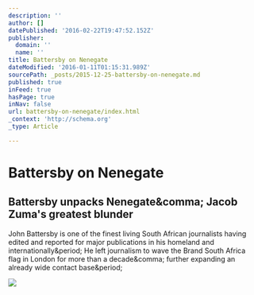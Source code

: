 ```yaml
---
description: ''
author: []
datePublished: '2016-02-22T19:47:52.152Z'
publisher:
  domain: ''
  name: ''
title: Battersby on Nenegate
dateModified: '2016-01-11T01:15:31.989Z'
sourcePath: _posts/2015-12-25-battersby-on-nenegate.md
published: true
inFeed: true
hasPage: true
inNav: false
url: battersby-on-nenegate/index.html
_context: 'http://schema.org'
_type: Article

---
```

# Battersby on Nenegate

<article style=""><h1>Battersby unpacks Nenegate&amp;comma; Jacob Zuma's greatest blunder</h1><p>John Battersby is one of the finest living South African journalists having edited and reported for major publications in his homeland and internationally&amp;period; He left journalism to wave the Brand South Africa flag in London for more than a decade&amp;comma; further expanding an already wide contact base&amp;period;</p><img src="http://www.biznews.com/wp-content/uploads/2015/09/Nhlanhla_Nene_Slider.jpg" /></article>